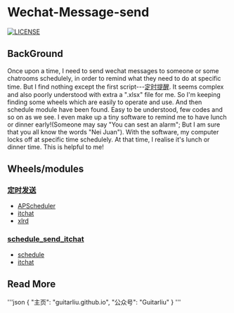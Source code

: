 # Wechat-Message-send
[![LICENSE](https://img.shields.io/badge/license-Anti%20996-blue.svg)](https://github.com/996icu/996.ICU/blob/master/LICENSE)

## BackGround
Once upon a time, I need to send wechat messages to someone or some chatrooms schedulely, in order to remind what they need to do at specific time. But I find nothing except the first script---[定时提醒](https://github.com/guitarliu/Wechat-Message-send/blob/master/定时提醒.py). It seems complex and also poorly understood with extra a ".xlsx" file for me. So I'm keeping finding some wheels which are easily to operate and use. And then schedule module have been found. Easy to be understood, few codes and so on as we see. I even make up a tiny software to remind me to have lunch or dinner early!(Someone may say "You can sest an alarm"; But I am sure that you all know the words "Nei Juan"). With the software, my computer locks off at specific time schedulely. At that time, I realise it's lunch or dinner time. This is helpful to me! 
## Wheels/modules
### [定时发送](https://github.com/guitarliu/Wechat-Message-send/blob/master/定时提醒.py)
- [APScheduler](https://apscheduler.readthedocs.io/en/stable/)
- [itchat](https://itchat.readthedocs.io/zh/latest)
- [xlrd](https://xlrd.readthedocs.io/en/latest)
### [schedule_send_itchat](https://github.com/guitarliu/Wechat-Message-send/blob/master/schedule_send_itchat.py)
- [schedule](https://schedule.readthedocs.io/en/stable)
- [itchat](https://itchat.readthedocs.io/zh/latest)
## Read More

'''json
{
  "主页": "guitarliu.github.io",
  "公众号": "Guitarliu"
}
'''

